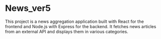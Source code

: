 # News_ver5

This project is a news aggregation application built with React for the frontend and Node.js with Express for the backend. It fetches news articles from an external API and displays them in various categories.
